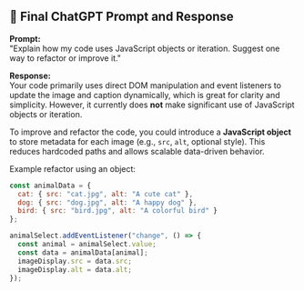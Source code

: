 ## 💬 Final ChatGPT Prompt and Response

**Prompt:**  
"Explain how my code uses JavaScript objects or iteration. Suggest one way to refactor or improve it."

**Response:**  
Your code primarily uses direct DOM manipulation and event listeners to update the image and caption dynamically, which is great for clarity and simplicity. However, it currently does **not** make significant use of JavaScript objects or iteration.

To improve and refactor the code, you could introduce a **JavaScript object** to store metadata for each image (e.g., `src`, `alt`, optional style). This reduces hardcoded paths and allows scalable data-driven behavior.

Example refactor using an object:

```js
const animalData = {
  cat: { src: "cat.jpg", alt: "A cute cat" },
  dog: { src: "dog.jpg", alt: "A happy dog" },
  bird: { src: "bird.jpg", alt: "A colorful bird" }
};

animalSelect.addEventListener("change", () => {
  const animal = animalSelect.value;
  const data = animalData[animal];
  imageDisplay.src = data.src;
  imageDisplay.alt = data.alt;
});
